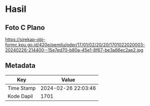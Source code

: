 # Hasil

## Foto C Plano

https://sirekap-obj-formc.kpu.go.id/420e/pemilu/pdpr/17/01/02/20/20/1701022020003-20240226-214400--15e7ed70-b80a-45e1-8f67-be3a66ec2ae2.jpg


## Metadata

| Key        | Value               |
| ---------- | ------------------- |
| Time Stamp | 2024-02-26 22:03:46 |
| Kode Dapil | 1701                |



